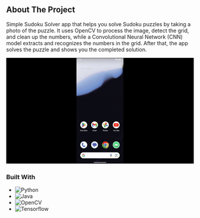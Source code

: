 <!-- ABOUT THE PROJECT -->
## About The Project

Simple Sudoku Solver app that helps you solve Sudoku puzzles by taking a photo of the puzzle. It uses OpenCV to process the image, detect the grid, and clean up the numbers, while a Convolutional Neural Network (CNN) model extracts and recognizes the numbers in the grid. After that, the app solves the puzzle and shows you the completed solution. 

![home](resources/demo.gif)

### Built With

* ![Python](https://img.shields.io/badge/python-3670A0?style=for-the-badge&logo=python&logoColor=ffdd54)
* ![Java](https://img.shields.io/badge/Java-ED8B00?style=for-the-badge&logo=openjdk&logoColor=white)
* ![OpenCV](https://img.shields.io/badge/OpenCV-27338e?style=for-the-badge&logo=OpenCV&logoColor=white)
* ![Tensorflow](https://img.shields.io/badge/TensorFlow-FF6F00?style=for-the-badge&logo=tensorflow&logoColor=white)
